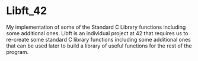 # Libft_42
My implementation of some of the Standard C Library functions including some additional ones.
Libft is an individual project at 42 that requires us to re-create some standard C library functions including some additional ones that can be used later to build a library of useful functions for the rest of the program.
